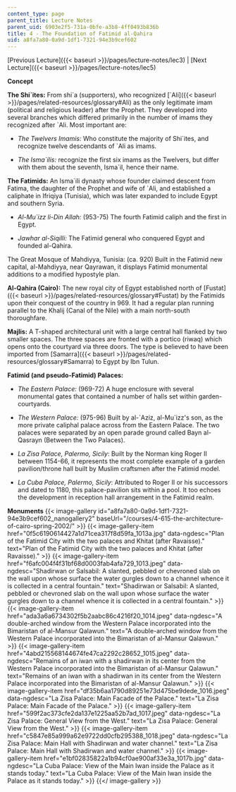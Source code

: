 ```yaml
---
content_type: page
parent_title: Lecture Notes
parent_uid: 6903e2f5-731a-0bfe-a3b8-4ff0493b836b
title: 4 - The Foundation of Fatimid al-Qahira
uid: a8fa7a80-0a9d-1df1-7321-94e3b9cef602
---
```


[Previous Lecture]({{< baseurl >}}/pages/lecture-notes/lec3) | [Next Lecture]({{< baseurl >}}/pages/lecture-notes/lec5)

  
**Concept**

**The Shi&grave;ites:** From shi&grave;a (supporters), who recognized [&grave;Ali]({{< baseurl >}}/pages/related-resources/glossary#Ali) as the only legitimate imam (political and religious leader) after the Prophet. They developed into several branches which differed primarily in the number of imams they recognized after &grave;Ali. Most important are: 

*   _The Twelvers Imamis:_ Who constitute the majority of Shi&grave;ites, and recognize twelve descendants of &grave;Ali as imams.  
    
*   _The Isma&grave;ilis:_ recognize the first six imams as the Twelvers, but differ with them about the seventh, Isma&grave;il, hence their name. 
    

**The Fatimids:** An Isma&grave;ili dynasty whose founder claimed descent from Fatima, the daughter of the Prophet and wife of &grave;Ali, and established a caliphate in Ifriqiya (Tunisia), which was later expanded to include Egypt and southern Syria. 

*   _Al-Mu&grave;izz li-Din Allah:_ (953-75) The fourth Fatimid caliph and the first in Egypt. 
    
*   _Jawhar al-Siqilli:_ The Fatimid general who conquered Egypt and founded al-Qahira.
    

The Great Mosque of Mahdiyya, Tunisia: (ca. 920) Built in the Fatimid new capital, al-Mahdiyya, near Qayrawan, it displays Fatimid monumental additions to a modified hypostyle plan.

**Al-Qahira (Cairo):** The new royal city of Egypt established north of [Fustat]({{< baseurl >}}/pages/related-resources/glossary#Fustat) by the Fatimids upon their conquest of the country in 969. It had a regular plan running parallel to the Khalij (Canal of the Nile) with a main north-south thoroughfare.

**Majlis:** A T-shaped architectural unit with a large central hall flanked by two smaller spaces. The three spaces are fronted with a portico (riwaq) which opens onto the courtyard via three doors. The type is believed to have been imported from [Samarra]({{< baseurl >}}/pages/related-resources/glossary#Samarra) to Egypt by Ibn Tulun.

**Fatimid (and pseudo-Fatimid) Palaces:** 

*   _The Eastern Palace:_ (969-72) A huge enclosure with several monumental gates that contained a number of halls set within garden-courtyards.  
    
*   _The Western Palace:_ (975-96) Built by al-&grave;Aziz, al-Mu&grave;izz's son, as the more private caliphal palace across from the Eastern Palace. The two palaces were separated by an open parade ground called Bayn al-Qasrayn (Between the Two Palaces).  
    
*   _La Zisa Palace, Palermo, Sicily_: Built by the Norman king Roger II between 1154-66, it represents the most complete example of a garden pavilion/throne hall built by Muslim craftsmen after the Fatimid model.  
    
*   _La Cuba Palace, Palermo, Sicily_: Attributed to Roger II or his successors and dated to 1180, this palace-pavilion sits within a pool. It too echoes the development in reception hall arrangement in the Fatimid realm. 
    

**Monuments**
{{< image-gallery id="a8fa7a80-0a9d-1df1-7321-94e3b9cef602_nanogallery2" baseUrl="/courses/4-615-the-architecture-of-cairo-spring-2002/" >}}
{{< image-gallery-item href="0f5c6190614427a1d71cea317f8d59fa_1013a.jpg" data-ngdesc="Plan of the Fatimid City with the two palaces and Khitat (after Ravaisse)." text="Plan of the Fatimid City with the two palaces and Khitat (after Ravaisse)." >}}
{{< image-gallery-item href="f6afc004f4f31bf68d0003fab4afa729_1013.jpeg" data-ngdesc="Shadirwan or Salsabil: A slanted, pebbled or chevroned slab on the wall upon whose surface the water gurgles down to a channel whence it is collected in a central fountain." text="Shadirwan or Salsabil: A slanted, pebbled or chevroned slab on the wall upon whose surface the water gurgles down to a channel whence it is collected in a central fountain." >}}
{{< image-gallery-item href="ada3a6a6734302f5b2aabc86c4216f20_1014.jpeg" data-ngdesc="A double-arched window from the Western Palace incorporated into the Bimaristan of al-Mansur Qalawun." text="A double-arched window from the Western Palace incorporated into the Bimaristan of al-Mansur Qalawun." >}}
{{< image-gallery-item href="4abd215568144674fe47ca2292c28652_1015.jpeg" data-ngdesc="Remains of an iwan with a shadirwan in its center from the Western Palace incorporated into the Bimaristan of al-Mansur Qalawun." text="Remains of an iwan with a shadirwan in its center from the Western Palace incorporated into the Bimaristan of al-Mansur Qalawun." >}}
{{< image-gallery-item href="df35b6aa1790d89251e73d475be9dede_1016.jpeg" data-ngdesc="La Zisa Palace: Main Facade of the Palace." text="La Zisa Palace: Main Facade of the Palace." >}}
{{< image-gallery-item href="599f2ac373cfe2da137e1225aa52b7ad_1017.jpeg" data-ngdesc="La Zisa Palace: General View from the West." text="La Zisa Palace: General View from the West." >}}
{{< image-gallery-item href="c5847e85a999a62e9722dd0cfb295388_1018.jpeg" data-ngdesc="La Zisa Palace: Main Hall with Shadirwan and water channel." text="La Zisa Palace: Main Hall with Shadirwan and water channel." >}}
{{< image-gallery-item href="e1bf02835822a1b94cf0ae900af33e3a_1017b.jpg" data-ngdesc="La Cuba Palace: View of the Main Iwan inside the Palace as it stands today." text="La Cuba Palace: View of the Main Iwan inside the Palace as it stands today." >}}
{{</ image-gallery >}}